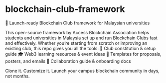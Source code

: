 # blockchain-club-framework
🚀 Launch-ready Blockchain Club framework for Malaysian universities

This open-source framework by Access Blockchain Association helps students and universities in Malaysia set up and run Blockchain Clubs fast and effectively. Whether you’re starting from scratch or improving an existing club, this repo gives you all the tools:
🧱 Club constitution & setup guide
🎓 Web3 learning resources & event ideas
📂 Templates for proposals, posters, and emails
🤝 Collaboration guide & onboarding docs

Clone it. Customize it. Launch your campus blockchain community in days, not months.
